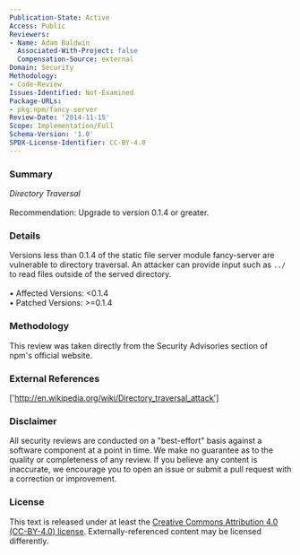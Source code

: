 ```yaml
---
Publication-State: Active
Access: Public
Reviewers:
- Name: Adam Baldwin
  Associated-With-Project: false
  Compensation-Source: external
Domain: Security
Methodology:
- Code-Review
Issues-Identified: Not-Examined
Package-URLs:
- pkg:npm/fancy-server
Review-Date: '2014-11-15'
Scope: Implementation/Full
Schema-Version: '1.0'
SPDX-License-Identifier: CC-BY-4.0
---
```

### Summary
*Directory Traversal*<br><br>Recommendation: Upgrade to version 0.1.4 or greater.
### Details
Versions less than 0.1.4 of the static file server module fancy-server are vulnerable to directory traversal. An attacker can provide input such as `../` to read files outside of the served directory.
<br><br>• Affected Versions: <0.1.4
<br>• Patched Versions: >=0.1.4
### Methodology
This review was taken directly from the Security Advisories section of npm's official website.
### External References
['http://en.wikipedia.org/wiki/Directory_traversal_attack']
### Disclaimer
All security reviews are conducted on a "best-effort" basis against a software component at a point in time. We make no guarantee as to the quality or completeness of any review. If you believe any content is inaccurate, we encourage you to open an issue or submit a pull request with a correction or improvement.
### License
This text is released under at least the [Creative Commons Attribution 4.0 (CC-BY-4.0) license](https://creativecommons.org/licenses/by/4.0/legalcode.txt). Externally-referenced content may be licensed differently.
